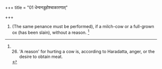 +++
title = "01 धेन्वनडुहोश्चाकारणात्"

+++
1. (The same penance must be performed), if a milch-cow or a full-grown ox (has been slain), without a reason. [^1] 


[^1]:  26. 'A reason' for hurting a cow is, according to Haradatta, anger, or the desire to obtain meat.
